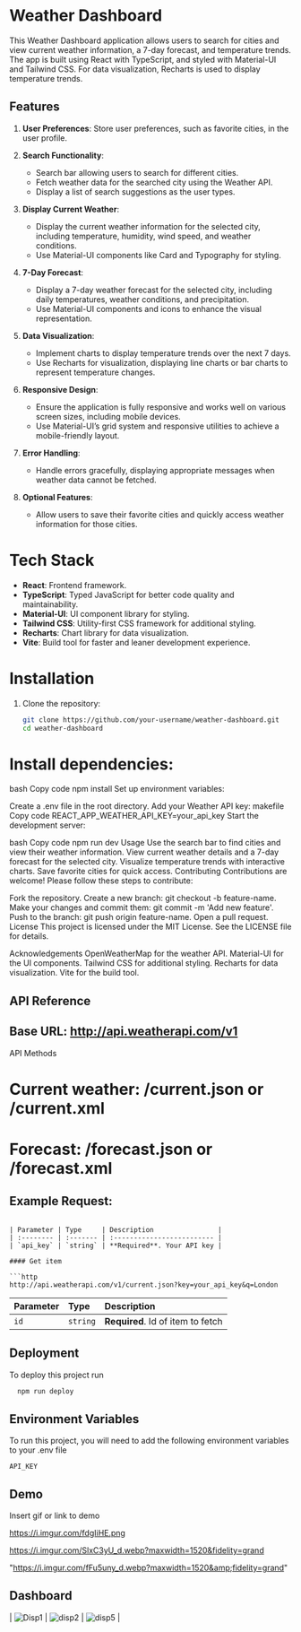 # Weather Dashboard

This Weather Dashboard application allows users to search for cities and view current weather information, a 7-day forecast, and temperature trends. The app is built using React with TypeScript, and styled with Material-UI and Tailwind CSS. For data visualization, Recharts is used to display temperature trends.

## Features

1. **User Preferences**: Store user preferences, such as favorite cities, in the user profile.
2. **Search Functionality**:
   - Search bar allowing users to search for different cities.
   - Fetch weather data for the searched city using the Weather API.
   - Display a list of search suggestions as the user types.
3. **Display Current Weather**:
   - Display the current weather information for the selected city, including temperature, humidity, wind speed, and weather conditions.
   - Use Material-UI components like Card and Typography for styling.
4. **7-Day Forecast**:
   - Display a 7-day weather forecast for the selected city, including daily temperatures, weather conditions, and precipitation.
   - Use Material-UI components and icons to enhance the visual representation.
5. **Data Visualization**:
   - Implement charts to display temperature trends over the next 7 days.
   - Use Recharts for visualization, displaying line charts or bar charts to represent temperature changes.
6. **Responsive Design**:
   - Ensure the application is fully responsive and works well on various screen sizes, including mobile devices.
   - Use Material-UI’s grid system and responsive utilities to achieve a mobile-friendly layout.
7. **Error Handling**:
   - Handle errors gracefully, displaying appropriate messages when weather data cannot be fetched.
 
8. **Optional Features**:
   - Allow users to save their favorite cities and quickly access weather information for those cities.
   

# Tech Stack

- **React**: Frontend framework.
- **TypeScript**: Typed JavaScript for better code quality and maintainability.
- **Material-UI**: UI component library for styling.
- **Tailwind CSS**: Utility-first CSS framework for additional styling.
- **Recharts**: Chart library for data visualization.
- **Vite**: Build tool for faster and leaner development experience.

# Installation

1. Clone the repository:
   ```bash
   git clone https://github.com/your-username/weather-dashboard.git
   cd weather-dashboard
# Install dependencies:

bash
Copy code
npm install
Set up environment variables:

Create a .env file in the root directory.
Add your Weather API key:
makefile
Copy code
REACT_APP_WEATHER_API_KEY=your_api_key
Start the development server:

bash
Copy code
npm run dev
Usage
Use the search bar to find cities and view their weather information.
View current weather details and a 7-day forecast for the selected city.
Visualize temperature trends with interactive charts.
Save favorite cities for quick access.
Contributing
Contributions are welcome! Please follow these steps to contribute:

Fork the repository.
Create a new branch: git checkout -b feature-name.
Make your changes and commit them: git commit -m 'Add new feature'.
Push to the branch: git push origin feature-name.
Open a pull request.
License
This project is licensed under the MIT License. See the LICENSE file for details.

Acknowledgements
OpenWeatherMap for the weather API.
Material-UI for the UI components.
Tailwind CSS for additional styling.
Recharts for data visualization.
Vite for the build tool.
## API Reference



## Base URL: http://api.weatherapi.com/v1
API Methods

# Current weather: /current.json or /current.xml
# Forecast: /forecast.json or /forecast.xml
## Example Request:



```

| Parameter | Type     | Description                |
| :-------- | :------- | :------------------------- |
| `api_key` | `string` | **Required**. Your API key |

#### Get item

```http
http://api.weatherapi.com/v1/current.json?key=your_api_key&q=London
```

| Parameter | Type     | Description                       |
| :-------- | :------- | :-------------------------------- |
| `id`      | `string` | **Required**. Id of item to fetch |



## Deployment

To deploy this project run

```bash
  npm run deploy
```


## Environment Variables

To run this project, you will need to add the following environment variables to your .env file

`API_KEY`



## Demo

Insert gif or link to demo

https://i.imgur.com/fdgIiHE.png

https://i.imgur.com/SlxC3yU_d.webp?maxwidth=1520&fidelity=grand

"https://i.imgur.com/fFu5uny_d.webp?maxwidth=1520&amp;fidelity=grand"

## Dashboard

| ![Disp1](https://i.imgur.com/fdgIiHE.png) | ![disp2](
https://i.imgur.com/SlxC3yU_d.webp?maxwidth=1520&fidelity=grand) 
| ![disp5](https://i.imgur.com/fFu5uny_d.webp?maxwidth=1520&amp;fidelity=grand) |